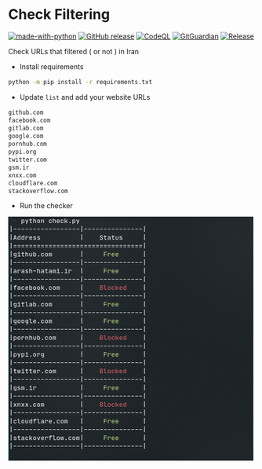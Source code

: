 # Check Filtering

[![made-with-python](https://img.shields.io/badge/Made%20with-Python-1f425f.svg)](https://www.python.org/) [![GitHub release](https://img.shields.io/github/release/hatamiarash7/CheckFiltering.svg)](https://GitHub.com/hatamiarash7/CheckFiltering/releases/) [![CodeQL](https://github.com/hatamiarash7/CheckFiltering/actions/workflows/codeql-analysis.yml/badge.svg?branch=master)](https://github.com/hatamiarash7/CheckFiltering/actions/workflows/codeql-analysis.yml) [![GitGuardian](https://github.com/hatamiarash7/CheckFiltering/actions/workflows/gitguardian.yml/badge.svg?branch=master)](https://github.com/hatamiarash7/CheckFiltering/actions/workflows/gitguardian.yml) [![Release](https://github.com/hatamiarash7/CheckFiltering/actions/workflows/release.yml/badge.svg)](https://github.com/hatamiarash7/CheckFiltering/actions/workflows/release.yml)

Check URLs that filtered ( or not ) in Iran

- Install requirements

```bash
python -m pip install -r requirements.txt
```

- Update `list` and add your website URLs

```text
github.com
facebook.com
gitlab.com
google.com
pornhub.com
pypi.org
twitter.com
gsm.ir
xnxx.com
cloudflare.com
stackoverflow.com
```

- Run the checker

![sc](.github/sc.png)
